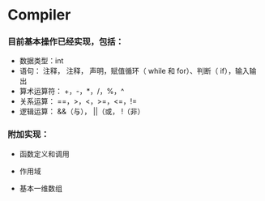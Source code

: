 # Compiler

### 目前基本操作已经实现，包括：
* 数据类型：int
* 语句： 注释， 注释， 声明，赋值循环（ while 和 for）、判断（ if），输入输出
* 算术运算符： +，-，*，/，%，^
* 关系运算：  ==，>，<，>=，<=，!=
* 逻辑运算： &&（与）， ||（或， !（非）

### 附加实现：
* 函数定义和调用

* 作用域

* 基本一维数组